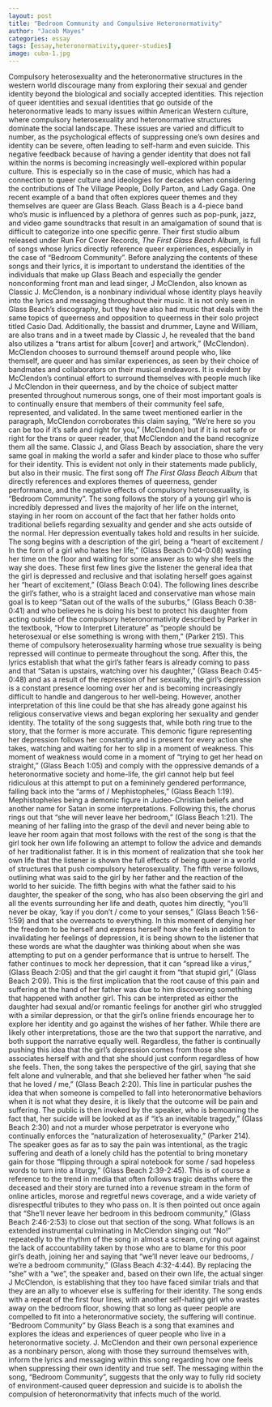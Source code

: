 ```yaml
---
layout: post
title: "Bedroom Community and Compulsive Heteronormativity"
author: "Jacob Mayes"
categories: essay
tags: [essay,heteronormativity,queer-studies]
image: cuba-1.jpg
---
```


Compulsory heterosexuality and the heteronormative structures in the western world discourage many from exploring their sexual and gender identity beyond the biological and socially accepted identities. This rejection of queer identities and sexual identities that go outside of the heteronormative leads to many issues within American Western culture, where compulsory heterosexuality and heteronormative structures dominate the social landscape. These issues are varied and difficult to number, as the psychological effects of suppressing one’s own desires and identity can be severe, often leading to self-harm and even suicide. This negative feedback because of having a gender identity that does not fall within the norms is becoming increasingly well-explored within popular culture. This is especially so in the case of music, which has had a connection to queer culture and ideologies for decades when considering the contributions of The Village People, Dolly Parton, and Lady Gaga. One recent example of a band that often explores queer themes and they themselves are queer are Glass Beach. Glass Beach is a 4-piece band who’s music is influenced by a plethora of genres such as pop-punk, jazz, and video game soundtracks that result in an amalgamation of sound that is difficult to categorize into one specific genre. Their first studio album released under Run For Cover Records, <i>The First Glass Beach Album</i>, is full of songs whose lyrics directly reference queer experiences, especially in the case of “Bedroom Community”.
	Before analyzing the contents of these songs and their lyrics, it is important to understand the identities of the individuals that make up Glass Beach and especially the gender nonconforming front man and lead singer, J McClendon, also known as Classic J. McClendon, is a nonbinary individual whose identity plays heavily into the lyrics and messaging throughout their music. It is not only seen in Glass Beach’s discography, but they have also had music that deals with the same topics of queerness and opposition to queerness in their solo project titled Casio Dad. Additionally, the bassist and drummer, Layne and William, are also trans and in a tweet made by Classic J, he revealed that the band also utilizes a “trans artist for album [cover] and artwork,” (McClendon). McClendon chooses to surround themself around people who, like themself, are queer and has similar experiences, as seen by their choice of bandmates and collaborators on their musical endeavors. It is evident by McClendon’s continual effort to surround themselves with people much like J McClendon in their queerness, and by the choice of subject matter presented throughout numerous songs, one of their most important goals is to continually ensure that members of their community feel safe, represented, and validated. In the same tweet mentioned earlier in the paragraph, McClendon corroborates this claim saying, “We’re here so you can be too if it’s safe and right for you,” (McClendon) but if it is not safe or right for the trans or queer reader, that McClendon and the band recognize them all the same. Classic J, and Glass Beach by association, share the very same goal in making the world a safer and kinder place to those who suffer for their identity. This is evident not only in their statements made publicly, but also in their music.
	The first song off <i>The First Glass Beach Album</i> that directly references and explores themes of queerness, gender performance, and the negative effects of compulsory heterosexuality, is “Bedroom Community”. The song follows the story of a young girl who is incredibly depressed and lives the majority of her life on the internet, staying in her room on account of the fact that her father holds onto traditional beliefs regarding sexuality and gender and she acts outside of the normal. Her depression eventually takes hold and results in her suicide. The song begins with a description of the girl, being a “heart of excitement / In the form of a girl who hates her life,” (Glass Beach 0:04-0:08) wasting her time on the floor and waiting for some answer as to why she feels the way she does. These first few lines give the listener the general idea that the girl is depressed and reclusive and that isolating herself goes against her “heart of excitement,” (Glass Beach 0:04). The following lines describe the girl’s father, who is a straight laced and conservative man whose main goal is to keep “Satan out of the walls of the suburbs,” (Glass Beach 0:38-0:41) and who believes he is doing his best to protect his daughter from acting outside of the compulsory heteronormativity described by Parker in the textbook, “How to Interpret Literature” as “people should be heterosexual or else something is wrong with them,” (Parker 215). This theme of compulsory heterosexuality harming whose true sexuality is being repressed will continue to permeate throughout the song. After this, the lyrics establish that what the girl’s father fears is already coming to pass and that “Satan is upstairs, watching over his daughter,” (Glass Beach 0:45-0:48) and as a result of the repression of her sexuality, the girl’s depression is a constant presence looming over her and is becoming increasingly difficult to handle and dangerous to her well-being. However, another interpretation of this line could be that she has already gone against his religious conservative views and began exploring her sexuality and gender identity. The totality of the song suggests that, while both ring true to the story, that the former is more accurate. This demonic figure representing her depression follows her constantly and is present for every action she takes, watching and waiting for her to slip in a moment of weakness. This moment of weakness would come in a moment of “trying to get her head on straight,” (Glass Beach 1:05) and comply with the oppressive demands of a heteronormative society and home-life, the girl cannot help but feel ridiculous at this attempt to put on a femininely gendered performance, falling back into the “arms of / Mephistopheles,” (Glass Beach 1:19). Mephistopheles being a demonic figure in Judeo-Christian beliefs and another name for Satan in some interpretations. Following this, the chorus rings out that “she will never leave her bedroom,” (Glass Beach 1:21). The meaning of her falling into the grasp of the devil and never being able to leave her room again that most follows with the rest of the song is that the girl took her own life following an attempt to follow the advice and demands of her traditionalist father. It is in this moment of realization that she took her own life that the listener is shown the full effects of being queer in a world of structures that push compulsory heterosexuality. The fifth verse follows, outlining what was said to the girl by her father and the reaction of the world to her suicide. 
	The fifth begins with what the father said to his daughter, the speaker of the song, who has also been observing the girl and all the events surrounding her life and death, quotes him directly, “you’ll never be okay, ‘kay if you don’t / come to your senses,” (Glass Beach 1:56-1:59) and that she overreacts to everything. In this moment of denying her the freedom to be herself and express herself how she feels in addition to invalidating her feelings of depression, it is being shown to the listener that these words are what the daughter was thinking about when she was attempting to put on a gender performance that is untrue to herself. The father continues to mock her depression, that it can “spread like a virus,” (Glass Beach 2:05) and that the girl caught it from “that stupid girl,” (Glass Beach 2:09). This is the first implication that the root cause of this pain and suffering at the hand of her father was due to him discovering something that happened with another girl. This can be interpreted as either the daughter had sexual and/or romantic feelings for another girl who struggled with a similar depression, or that the girl’s online friends encourage her to explore her identity and go against the wishes of her father. While there are likely other interpretations, those are the two that support the narrative, and both support the narrative equally well. Regardless, the father is continually pushing this idea that the girl’s depression comes from those she associates herself with and that she should just conform regardless of how she feels. Then, the song takes the perspective of the girl, saying that she felt alone and vulnerable, and that she believed her father when “he said that he loved / me,” (Glass Beach 2:20). This line in particular pushes the idea that when someone is compelled to fall into heteronormative behaviors when it is not what they desire, it is likely that the outcome will be pain and suffering. The public is then invoked by the speaker, who is bemoaning the fact that, her suicide will be looked at as if “it’s an inevitable tragedy,” (Glass Beach 2:30) and not a murder whose perpetrator is everyone who continually enforces the “naturalization of heterosexuality,” (Parker 214). The speaker goes as far as to say the pain was intentional, as the tragic suffering and death of a lonely child has the potential to bring monetary gain for those “flipping through a spiral notebook for some / sad hopeless words to turn into a liturgy,” (Glass Beach 2:39-2:45). This is of course a reference to the trend in media that often follows tragic deaths where the deceased and their story are turned into a revenue stream in the form of online articles, morose and regretful news coverage, and a wide variety of disrespectful tributes to they who pass on. It is then pointed out once again that “She’ll never leave her bedroom in this bedroom community,” (Glass Beach 2:46-2:53) to close out that section of the song. What follows is an extended instrumental culminating in McClendon singing out “No!” repeatedly to the rhythm of the song in almost a scream, crying out against the lack of accountability taken by those who are to blame for this poor girl’s death, joining her and saying that “we’ll never leave our bedrooms, / we’re a bedroom community,” (Glass Beach 4:32-4:44). By replacing the “she” with a “we”, the speaker and, based on their own life, the actual singer J McClendon, is establishing that they too have faced similar trials and that they are an ally to whoever else is suffering for their identity. The song ends with a repeat of the first four lines, with another self-hating girl who wastes away on the bedroom floor, showing that so long as queer people are compelled to fit into a heteronormative society, the suffering will continue. 
	“Bedroom Community” by Glass Beach is a song that examines and explores the ideas and experiences of queer people who live in a heteronormative society. J. McClendon and their own personal experience as a nonbinary person, along with those they surround themselves with, inform the lyrics and messaging within this song regarding how one feels when suppressing their own identity and true self. The messaging within the song, “Bedroom Community”, suggests that the only way to fully rid society of environment-caused queer depression and suicide is to abolish the compulsion of heteronormativity that infects much of the world.

